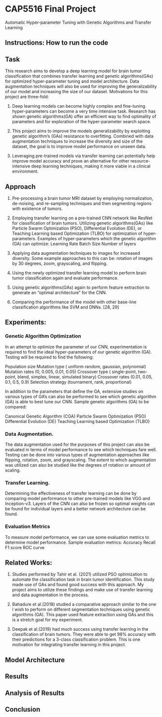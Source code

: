 # CAP5516 Final Project
Automatic Hyper-parameter Tuning with Genetic Algorithms and Transfer Learning

## Instructions: How to run the code


## Task
This research aims to develop a deep learning model for brain tumor classification that combines transfer learning and genetic algorithms(GAs) for optimized hyper-parameter tuning and model architecture. Data augmentation techniques will also be used for improving the generalizability of our model and increasing the size of our dataset. Motivations for this project are three-fold:

1) Deep learning models can become highly complex and fine-tuning hyper-parameters can become a very time intensive task. Research has shown genetic algorithms(GA) offer an efficient way to find optimality of parameters and for exploration of the hyper-parameter search space.

2) This project aims to improve the models generalizability by exploiting genetic algorithm’s (GAs) resistance to overfitting. Combined with data augmentation techniques to increase the diversity and size of the dataset, the goal is to improve model performance on unseen data. 

3) Leveraging pre-trained models via transfer learning can potentially help improve model accuracy and prove an alternative for other resource-intensive deep learning techniques, making it more viable in a clinical environment.

## Approach

1) Pre-processing a brain tumor MRI dataset by employing normalization, de-noising, and re-sampling techniques and then segmenting regions with existence of tumors. 

2) Employing transfer learning on a pre-trained CNN network like ResNet for classification of brain tumors.
Utilizing genetic algorithms(GAs) like Particle Swarm Optimization (PSO), Differential Evolution (DE), or Teaching Learning based Optimization (TLBO) for optimization of hyper-parameters.
 Examples of hyper-parameters which the genetic algorithm (GA) can optimize:
Learning Rate
Batch Size
Number of layers

3) Applying data augmentation techniques to images for increased diversity. Some example approaches to this can be: rotation of images by 30 degrees, zoom, grayscaling, and flipping.

4) Using the newly optimized transfer learning model to perform brain tumor classification again and evaluate performance. 

5) Using genetic algorithms(GAs) again to perform feature extraction to generate an “optimal architecture” for the CNN. 

6) Comparing the performance of the model with other base-line classification algorithms like SVM and DNNs. [28, 29]


## Experiments: 

### Genetic Algorithm Optimization
In an attempt to optimize the parameter of our CNN, experimentation is required to find the ideal hyper-parameters of our genetic algorithm (GA). Testing will be required to find the following:

Population size 
Mutation type ( uniform random, gaussian, polynomial) 
Mutation rates (0, 0.005, 0.01, 0.05)
Crossover type ( single-point, two-point, blend, simplex, linear, simulated binary) 
Crossover rates  (0.01, 0.05, 0.1, 0.5, 0.9)
Selection strategy (tournament, rank, proportional) 

In addition to the parameters that define the GA, extensive studies on various types of GA’s can also be performed to see which genetic algorithm (GA) is able to best tune our CNN. Sample genetic algorithms (GA) to be compared: 

Canonical Genetic Algorithm (CGA)
Particle Swarm Optimization (PSO)
Differential Evolution (DE)
Teaching Learning based Optimization (TLBO)

###  Data Augmentation. 

The data augmentation used for the purposes of this project can also be evaluated in terms of model performance to see which techniques fare well. Testing can be done into various types of augmentation approaches like flipping, rotation, zoom, and grayscaling. The extent to which augmentation was utilized can also be studied like the degrees of rotation or amount of scaling.

### Transfer Learning. 

Determining the effectiveness of transfer learning can be done by comparing model performance to other pre-trained models like VGG and Inception-v3. Layers of the CNN can also be frozen so optimal weights can be found for individual layers and a better network architecture can be found.

### Evaluation Metrics

To measure model performance, we can use some evaluation metrics to determine model performance. Sample evaluation metrics:
Accuracy
Recall
F1 score 
ROC curve

## Related Works:

1) Studies performed by Tahir et al. (2021) utilized PSO optimization to automate the classification task in brain tumor identification. This study made use of GAs and found good success with this approach. My project aims to utilize these findings and make use of transfer learning and data augmentation in the process.

2) Bahadure et al.(2018) studied a comparative approach similar to the one I wish to perform on different segmentation techniques using genetic algorithms (GA). This paper used feature extraction using GAs and this is a stretch goal for my experiment. 

3) Deepak et al.(2019) had much success using transfer learning in the classification of brain tumors. They were able to get 98% accuracy with their predictions for a 3-class classification problem. This is one motivation for integrating transfer learning in this project. 

## Model Architecture



## Results


## Analysis of Results


## Conclusion


